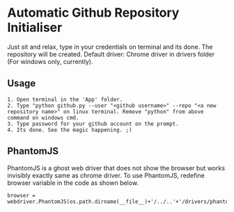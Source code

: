 # Automatic Github Repository Initialiser

Just sit and relax, type in your credentials on terminal and its done. The repository will be created. Default driver: Chrome driver in drivers folder (For windows only, currently).

## Usage

	1. Open terminal in the 'App' folder.
	2. Type "python github.py --user "<github username>" --repo "<a new repository name>" on linux terminal. Remove "python" from above command on windows cmd.
	3. Type password for your github account on the prompt.
	4. Its done. See the magic happening. ;)

## PhantomJS

PhantomJS is a ghost web driver that does not show the browser but works invisibly exactly same as chrome driver. To use PhantomJS, redefine browser variable in the code as shown below.
	
	browser = webdriver.PhantomJS(os.path.dirname(__file__)+'/../..'+'/drivers/phantomjs/bin/phantomjs.exe')